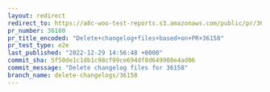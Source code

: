 ```yaml
---
layout: redirect
redirect_to: https://a8c-woo-test-reports.s3.amazonaws.com/public/pr/36180/e2e/index.html
pr_number: 36180
pr_title_encoded: "Delete+changelog+files+based+on+PR+36158"
pr_test_type: e2e
last_published: "2022-12-29 14:56:48 +0000"
commit_sha: 5f50de1c1db1c98cf99ce694df8d649908e4ad06
commit_message: "Delete changelog files for 36158"
branch_name: delete-changelogs/36158
---
```

